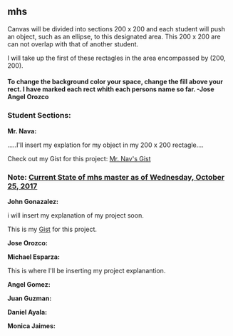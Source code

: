 ## mhs
Canvas will be divided into sections 200 x 200 and each student will push an object, such as an ellipse, to this designated area. This 200 x 200 are can not overlap with that of another student. 

I will take up the first of these rectagles in the area encompassed by (200, 200).
#### To change the background color your space, change the fill above your rect. I have marked each rect whith each persons name so far. -Jose Angel Orozco

### Student Sections:

**Mr. Nava:**

.....I'll insert my explation for my object in my 200 x 200 rectagle....

Check out my Gist for this project: [Mr. Nav's Gist](https://gist.github.com/aurelianonava/23b14a98f340ab4a8408b6247e5226e3 "Mr. Nava's Gist")

### Note: [Current State of mhs master as of Wednesday, October 25, 2017](https://bl.ocks.org/aurelianonava/5efeb9d234985be08b0440c99d5d9797)


**John Gonazalez:**

i will insert my explanation of my project soon.

This is my [Gist](https://gist.github.com/Outrights/d5630b45f76d889d6c763946b2bfed29 "Gist") for this project.


**Jose Orozco:**



**Michael Esparza:**

This is where I'll be inserting my project explanantion.



**Angel Gomez:**



**Juan Guzman:**



**Daniel Ayala:**



**Monica Jaimes:**
